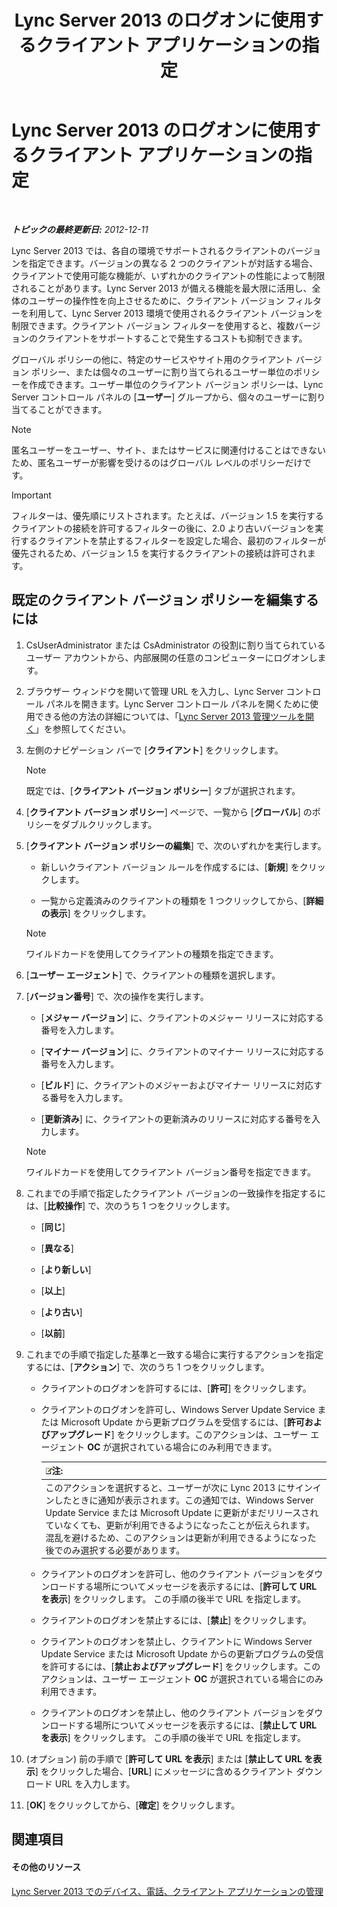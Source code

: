 ﻿---
title: Lync Server 2013 のログオンに使用するクライアント アプリケーションの指定
TOCTitle: Lync Server 2013 のログオンに使用するクライアント アプリケーションの指定
ms:assetid: d256a581-9a48-4d1a-82cc-2e1f520d7d2e
ms:mtpsurl: https://technet.microsoft.com/ja-jp/library/Gg182591(v=OCS.15)
ms:contentKeyID: 48273718
ms.date: 05/19/2016
mtps_version: v=OCS.15
ms.translationtype: HT
---

# Lync Server 2013 のログオンに使用するクライアント アプリケーションの指定

 

_**トピックの最終更新日:** 2012-12-11_

Lync Server 2013 では、各自の環境でサポートされるクライアントのバージョンを指定できます。バージョンの異なる 2 つのクライアントが対話する場合、クライアントで使用可能な機能が、いずれかのクライアントの性能によって制限されることがあります。Lync Server 2013 が備える機能を最大限に活用し、全体のユーザーの操作性を向上させるために、クライアント バージョン フィルターを利用して、Lync Server 2013 環境で使用されるクライアント バージョンを制限できます。クライアント バージョン フィルターを使用すると、複数バージョンのクライアントをサポートすることで発生するコストも抑制できます。

グローバル ポリシーの他に、特定のサービスやサイト用のクライアント バージョン ポリシー、または個々のユーザーに割り当てられるユーザー単位のポリシーを作成できます。ユーザー単位のクライアント バージョン ポリシーは、Lync Server コントロール パネルの \[**ユーザー**\] グループから、個々のユーザーに割り当てることができます。

> [!NOTE]
> 匿名ユーザーをユーザー、サイト、またはサービスに関連付けることはできないため、匿名ユーザーが影響を受けるのはグローバル レベルのポリシーだけです。



> [!IMPORTANT]
> フィルターは、優先順にリストされます。たとえば、バージョン 1.5 を実行するクライアントの接続を許可するフィルターの後に、2.0 より古いバージョンを実行するクライアントを禁止するフィルターを設定した場合、最初のフィルターが優先されるため、バージョン 1.5 を実行するクライアントの接続は許可されます。



## 既定のクライアント バージョン ポリシーを編集するには

1.  CsUserAdministrator または CsAdministrator の役割に割り当てられているユーザー アカウントから、内部展開の任意のコンピューターにログオンします。

2.  ブラウザー ウィンドウを開いて管理 URL を入力し、Lync Server コントロール パネルを開きます。Lync Server コントロール パネルを開くために使用できる他の方法の詳細については、「[Lync Server 2013 管理ツールを開く](lync-server-2013-open-lync-server-administrative-tools.md)」を参照してください。

3.  左側のナビゲーション バーで \[**クライアント**\] をクリックします。
    
    > [!NOTE]
    > 既定では、[<strong>クライアント バージョン ポリシー</strong>] タブが選択されます。


4.  \[**クライアント バージョン ポリシー**\] ページで、一覧から \[**グローバル**\] のポリシーをダブルクリックします。

5.  \[**クライアント バージョン ポリシーの編集**\] で、次のいずれかを実行します。
    
      - 新しいクライアント バージョン ルールを作成するには、\[**新規**\] をクリックします。
    
      - 一覧から定義済みのクライアントの種類を 1 つクリックしてから、\[**詳細の表示**\] をクリックします。
    
    > [!NOTE]
    > ワイルドカードを使用してクライアントの種類を指定できます。


6.  \[**ユーザー エージェント**\] で、クライアントの種類を選択します。

7.  \[**バージョン番号**\] で、次の操作を実行します。
    
      - \[**メジャー バージョン**\] に、クライアントのメジャー リリースに対応する番号を入力します。
    
      - \[**マイナー バージョン**\] に、クライアントのマイナー リリースに対応する番号を入力します。
    
      - \[**ビルド**\] に、クライアントのメジャーおよびマイナー リリースに対応する番号を入力します。
    
      - \[**更新済み**\] に、クライアントの更新済みのリリースに対応する番号を入力します。
    
    > [!NOTE]
    > ワイルドカードを使用してクライアント バージョン番号を指定できます。


8.  これまでの手順で指定したクライアント バージョンの一致操作を指定するには、\[**比較操作**\] で、次のうち 1 つをクリックします。
    
      - \[**同じ**\]
    
      - \[**異なる**\]
    
      - \[**より新しい**\]
    
      - \[**以上**\]
    
      - \[**より古い**\]
    
      - \[**以前**\]

9.  これまでの手順で指定した基準と一致する場合に実行するアクションを指定するには、\[**アクション**\] で、次のうち 1 つをクリックします。
    
      - クライアントのログオンを許可するには、\[**許可**\] をクリックします。
    
      - クライアントのログオンを許可し、Windows Server Update Service または Microsoft Update から更新プログラムを受信するには、\[**許可およびアップグレード**\] をクリックします。このアクションは、ユーザー エージェント **OC** が選択されている場合にのみ利用できます。
        
        <table>
        <thead>
        <tr class="header">
        <th><img src="images/Gg412781.note(OCS.15).gif" title="note" alt="note" />注:</th>
        </tr>
        </thead>
        <tbody>
        <tr class="odd">
        <td>このアクションを選択すると、ユーザーが次に Lync 2013 にサインインしたときに通知が表示されます。この通知では、Windows Server Update Service または Microsoft Update に更新がまだリリースされていなくても、更新が利用できるようになったことが伝えられます。混乱を避けるため、このアクションは更新が利用できるようになった後でのみ選択する必要があります。</td>
        </tr>
        </tbody>
        </table>
    
      - クライアントのログオンを許可し、他のクライアント バージョンをダウンロードする場所についてメッセージを表示するには、\[**許可して URL を表示**\] をクリックします。 この手順の後半で URL を指定します。
    
      - クライアントのログオンを禁止するには、\[**禁止**\] をクリックします。
    
      - クライアントのログオンを禁止し、クライアントに Windows Server Update Service または Microsoft Update からの更新プログラムの受信を許可するには、\[**禁止およびアップグレード**\] をクリックします。このアクションは、ユーザー エージェント **OC** が選択されている場合にのみ利用できます。
    
      - クライアントのログオンを禁止し、他のクライアント バージョンをダウンロードする場所についてメッセージを表示するには、\[**禁止して URL を表示**\] をクリックします。 この手順の後半で URL を指定します。

10. (オプション) 前の手順で \[**許可して URL を表示**\] または \[**禁止して URL を表示**\] をクリックした場合、\[**URL**\] にメッセージに含めるクライアント ダウンロード URL を入力します。

11. \[**OK**\] をクリックしてから、\[**確定**\] をクリックします。

## 関連項目

#### その他のリソース

[Lync Server 2013 でのデバイス、電話、クライアント アプリケーションの管理](lync-server-2013-managing-devices-phones-and-client-applications.md)

